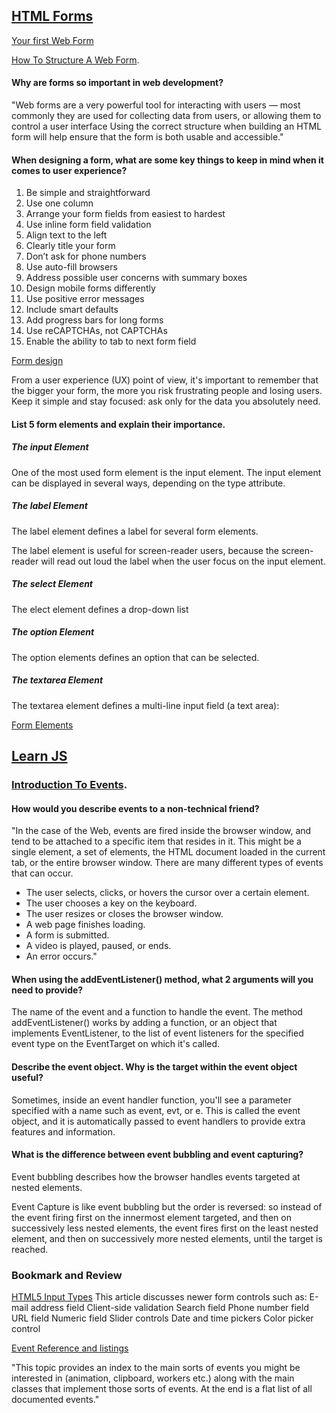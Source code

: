 ## [HTML Forms](https://developer.mozilla.org/en-US/docs/Learn/Forms)
[Your first Web Form](https://developer.mozilla.org/en-US/docs/Learn/Forms/Your_first_form) 

[How To Structure A Web Form](https://developer.mozilla.org/en-US/docs/Learn/Forms/How_to_structure_a_web_form).

#### Why are forms so important in web development?
"Web forms are a very powerful tool for interacting with users — most commonly they are used for collecting data from users, or allowing them to control a user interface
Using the correct structure when building an HTML form will help ensure that the form is both usable and accessible."

#### When designing a form, what are some key things to keep in mind when it comes to user experience?
1. Be simple and straightforward
2. Use one column
3. Arrange your form fields from easiest to hardest
4. Use inline form field validation
5. Align text to the left
6. Clearly title your form
7. Don’t ask for phone numbers
8. Use auto-fill browsers
9. Address possible user concerns with summary boxes
10. Design mobile forms differently
11. Use positive error messages
12. Include smart defaults
13. Add progress bars for long forms
14. Use reCAPTCHAs, not CAPTCHAs
15. Enable the ability to tab to next form field

[Form design](https://blog.hubspot.com/marketing/form-design)

From a user experience (UX) point of view, it's important to remember that the bigger your form, the more you risk frustrating people and losing users. Keep it simple and stay focused: ask only for the data you absolutely need.


#### List 5 form elements and explain their importance.

##### The input Element
One of the most used form element is the input element.
The input element can be displayed in several ways, depending on the type attribute.

##### The label Element
The label element defines a label for several form elements.

The label element is useful for screen-reader users, because the screen-reader will read out loud the label when the user focus on the input element.

##### The select Element
The elect element defines a drop-down list

##### The option Element
The option elements defines an option that can be selected.

##### The textarea Element
The textarea element defines a multi-line input field (a text area):

[Form Elements](https://www.w3schools.com/html/html_form_elements.asp)


## [Learn JS](https://developer.mozilla.org/en-US/docs/Learn/JavaScript)
### [Introduction To Events](https://developer.mozilla.org/en-US/docs/Learn/JavaScript/Building_blocks/Events).

#### How would you describe events to a non-technical friend?
"In the case of the Web, events are fired inside the browser window, and tend to be attached to a specific item that resides in it. This might be a single element, a set of elements, the HTML document loaded in the current tab, or the entire browser window. There are many different types of events that can occur.
* The user selects, clicks, or hovers the cursor over a certain element.
* The user chooses a key on the keyboard.
* The user resizes or closes the browser window.
* A web page finishes loading.
* A form is submitted.
* A video is played, paused, or ends.
* An error occurs."


#### When using the addEventListener() method, what 2 arguments will you need to provide?
The name of the event and a function to handle the event.
The method addEventListener() works by adding a function, or an object that implements EventListener, to the list of event listeners for the specified event type on the EventTarget on which it's called.

#### Describe the event object. Why is the target within the event object useful?
Sometimes, inside an event handler function, you'll see a parameter specified with a name such as event, evt, or e. This is called the event object, and it is automatically passed to event handlers to provide extra features and information.

#### What is the difference between event bubbling and event capturing?
Event bubbling describes how the browser handles events targeted at nested elements.

Event Capture is like event bubbling but the order is reversed: so instead of the event firing first on the innermost element targeted, and then on successively less nested elements, the event fires first on the least nested element, and then on successively more nested elements, until the target is reached.

### Bookmark and Review
[HTML5 Input Types](https://developer.mozilla.org/en-US/docs/Learn/Forms/HTML5_input_types)
This article discusses newer form controls such as:
E-mail address field
Client-side validation
Search field
Phone number field
URL field
Numeric field
Slider controls
Date and time pickers
Color picker control

[Event Reference and listings](https://developer.mozilla.org/en-US/docs/Web/Events)

"This topic provides an index to the main sorts of events you might be interested in (animation, clipboard, workers etc.) along with the main classes that implement those sorts of events. At the end is a flat list of all documented events."